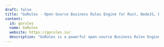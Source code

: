 ```yaml
---
draft: false
title: "GoRules - Open-Source Business Rules Engine for Rust, NodeJS, Python, and Go"
content:
  id: gorules
  name: GoRules
  website: https://gorules.io/
  description: "GoRules is a powerful open-source Business Rules Engine (BRE) that simplifies rule management for Rust, NodeJS, Python, and Go applications. Automate decision-making, enhance efficiency, and accelerate your time to market."
---
```

